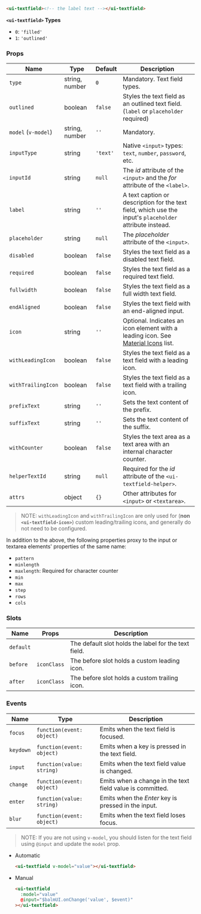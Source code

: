 ```html
<ui-textfield><!-- the label text --></ui-textfield>
```

**`<ui-textfield>` Types**

- `0`: `'filled'`
- `1`: `'outlined'`

### Props

| Name                | Type           | Default  | Description                                                                                              |
| ------------------- | -------------- | -------- | -------------------------------------------------------------------------------------------------------- |
| `type`              | string, number | `0`      | Mandatory. Text field types.                                                                             |
| `outlined`          | boolean        | `false`  | Styles the text field as an outlined text field. (`label` or `placeholder` required)                     |
| `model` (`v-model`) | string, number | `''`     | Mandatory.                                                                                               |
| `inputType`         | string         | `'text'` | Native `<input>` types: `text`, `number`, `password`, etc.                                               |
| `inputId`           | string         | `null`   | The _id_ attribute of the `<input>` and the _for_ attribute of the `<label>`.                            |
| `label`             | string         | `''`     | A text caption or description for the text field, which use the input's `placeholder` attribute instead. |
| `placeholder`       | string         | `null`   | The _placeholder_ attribute of the `<input>`.                                                            |
| `disabled`          | boolean        | `false`  | Styles the text field as a disabled text field.                                                          |
| `required`          | boolean        | `false`  | Styles the text field as a required text field.                                                          |
| `fullwidth`         | boolean        | `false`  | Styles the text field as a full width text field.                                                        |
| `endAligned`        | boolean        | `false`  | Styles the text field with an end-aligned input.                                                         |
| `icon`              | string         | `''`     | Optional. Indicates an icon element with a leading icon. See [Material Icons](/#/icons) list.            |
| `withLeadingIcon`   | boolean        | `false`  | Styles the text field as a text field with a leading icon.                                               |
| `withTrailingIcon`  | boolean        | `false`  | Styles the text field as a text field with a trailing icon.                                              |
| `prefixText`        | string         | `''`     | Sets the text content of the prefix.                                                                     |
| `suffixText`        | string         | `''`     | Sets the text content of the suffix.                                                                     |
| `withCounter`       | boolean        | `false`  | Styles the text area as a text area with an internal character counter.                                  |
| `helperTextId`      | string         | `null`   | Required for the _id_ attribute of the `<ui-textfield-helper>`.                                          |
| `attrs`             | object         | `{}`     | Other attributes for `<input>` or `<textarea>`.                                                          |

> NOTE: `withLeadingIcon` and `withTrailingIcon` are only used for (**non `<ui-textfield-icon>`**) custom leading/trailing icons, and generally do not need to be configured.

In addition to the above, the following properties proxy to the input or textarea elements' properties of the same name:

- `pattern`
- `minlength`
- `maxlength`: Required for character counter
- `min`
- `max`
- `step`
- `rows`
- `cols`

### Slots

| Name      | Props       | Description                                          |
| --------- | ----------- | ---------------------------------------------------- |
| `default` |             | The default slot holds the label for the text field. |
| `before`  | `iconClass` | The before slot holds a custom leading icon.         |
| `after`   | `iconClass` | The before slot holds a custom trailing icon.        |

### Events

| Name      | Type                      | Description                                               |
| --------- | ------------------------- | --------------------------------------------------------- |
| `focus`   | `function(event: object)` | Emits when the text field is focused.                     |
| `keydown` | `function(event: object)` | Emits when a key is pressed in the text field.            |
| `input`   | `function(value: string)` | Emits when the text field value is changed.               |
| `change`  | `function(event: object)` | Emits when a change in the text field value is committed. |
| `enter`   | `function(value: string)` | Emits when the _Enter_ key is pressed in the input.       |
| `blur`    | `function(event: object)` | Emits when the text field loses focus.                    |

> NOTE: If you are not using `v-model`, you should listen for the text field using `@input` and update the `model` prop.

- Automatic

  ```html
  <ui-textfield v-model="value"></ui-textfield>
  ```

- Manual

  ```html
  <ui-textfield
    :model="value"
    @input="$balmUI.onChange('value', $event)"
  ></ui-textfield>
  ```
